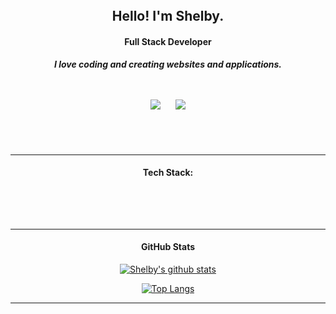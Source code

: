 <header>

<link rel="stylesheet" href="https://cdn.jsdelivr.net/gh/devicons/devicon@v2.8.0/devicon.min.css">

</header>

<div style=" text-align:center;" >

## Hello! I'm Shelby.
#### Full Stack Developer

##### I love coding and creating websites and applications.



<div style=" text-align:center; margin: auto;" >
<div  style="display:inline-block; padding:10px;" >

[<img  src="https://img.shields.io/badge/Twitter-1DA1F2?style=plastic&logo=twitter&logoColor=white" />](https://twitter.com/theartydev)

</div>

<div style="display:inline-block; padding:10px;" >

[<img src="https://img.shields.io/badge/LinkedIn-0077B5?style=plastic&logo=linkedin&logoColor=white"/>](www.linkedin.com/in/shelby-el-rassi-dev)

</div>
</div>
<br />
<br />

-----

#### Tech Stack:

<div style="display:inline-block;" >
<i style="padding:5px; font-size: 40px;"  class="devicon-html5-plain-wordmark colored"></i>
<i style="padding:5px; font-size: 40px;"  class="devicon-css3-plain-wordmark colored"></i>
<i style="padding:5px; font-size: 40px;"  class="devicon-sass-original colored"></i>
<i style="padding:5px; font-size: 40px;"  class="devicon-bootstrap-plain-wordmark colored"></i>
<i style="padding:5px; font-size: 40px;"  class="devicon-materialui-plain colored"></i>
<i style="padding:5px; font-size: 40px;"  class="devicon-javascript-plain colored"></i>
<i style="padding:5px; font-size: 40px;" class="devicon-react-original-wordmark colored"></i>
<i style="padding:5px; font-size: 40px;" class="devicon-express-original-wordmark colored"></i>
<i style="padding:5px; font-size: 40px;"  class="devicon-nodejs-plain-wordmark colored"></i>
<i style="padding:5px; font-size: 40px;"  class="devicon-mongodb-plain-wordmark colored"></i>
<i style="padding:5px; font-size: 40px;"  class="devicon-rails-plain-wordmark colored"></i>
<i style="padding:5px; font-size: 40px;"  class="devicon-ruby-plain-wordmark colored"></i>
<i style="padding:5px; font-size: 40px;"  class="devicon-postgresql-plain-wordmark colored"></i>
<i style="padding:5px; font-size: 40px;" class="devicon-git-plain-wordmark colored"></i>
<i style="padding:5px; font-size: 40px;"  class="devicon-github-original-wordmark colored"></i>
<i style="padding:5px; font-size: 40px;" class="devicon-amazonwebservices-plain-wordmark colored"></i>
<i style="padding:5px; font-size: 40px;"  class="devicon-jquery-plain-wordmark colored"></i> 


</div>


-----

#### GitHub Stats

[![Shelby's github stats](https://github-readme-stats.vercel.app/api?username=Shelby219)](https://github.com/Shelby219/github-readme-stats)


 [![Top Langs](https://github-readme-stats.vercel.app/api/top-langs/?username=Shelby219&layout=compact)](https://github.com/Shelby219&theme=onedark)

-----

</div>